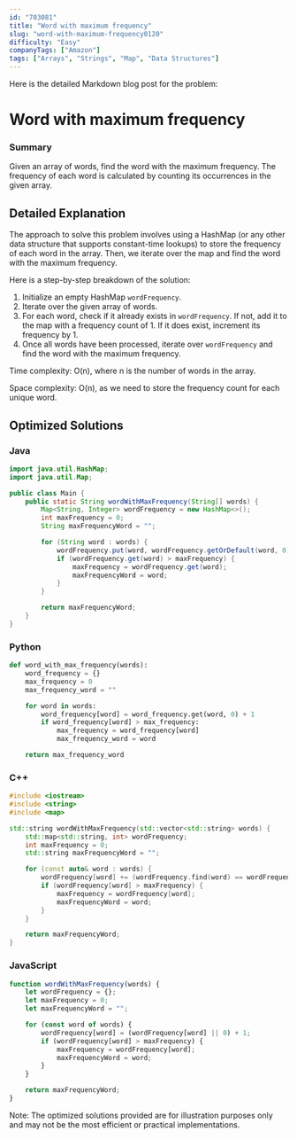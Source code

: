 ```yaml
---
id: "703081"
title: "Word with maximum frequency"
slug: "word-with-maximum-frequency0120"
difficulty: "Easy"
companyTags: ["Amazon"]
tags: ["Arrays", "Strings", "Map", "Data Structures"]
---
```


Here is the detailed Markdown blog post for the problem:

**Word with maximum frequency**
==========================

### Summary
Given an array of words, find the word with the maximum frequency. The frequency of each word is calculated by counting its occurrences in the given array.

## Detailed Explanation
The approach to solve this problem involves using a HashMap (or any other data structure that supports constant-time lookups) to store the frequency of each word in the array. Then, we iterate over the map and find the word with the maximum frequency.

Here is a step-by-step breakdown of the solution:

1. Initialize an empty HashMap `wordFrequency`.
2. Iterate over the given array of words.
3. For each word, check if it already exists in `wordFrequency`. If not, add it to the map with a frequency count of 1. If it does exist, increment its frequency by 1.
4. Once all words have been processed, iterate over `wordFrequency` and find the word with the maximum frequency.

Time complexity: O(n), where n is the number of words in the array.

Space complexity: O(n), as we need to store the frequency count for each unique word.

## Optimized Solutions
### Java
```java
import java.util.HashMap;
import java.util.Map;

public class Main {
    public static String wordWithMaxFrequency(String[] words) {
        Map<String, Integer> wordFrequency = new HashMap<>();
        int maxFrequency = 0;
        String maxFrequencyWord = "";

        for (String word : words) {
            wordFrequency.put(word, wordFrequency.getOrDefault(word, 0) + 1);
            if (wordFrequency.get(word) > maxFrequency) {
                maxFrequency = wordFrequency.get(word);
                maxFrequencyWord = word;
            }
        }

        return maxFrequencyWord;
    }
}
```

### Python
```python
def word_with_max_frequency(words):
    word_frequency = {}
    max_frequency = 0
    max_frequency_word = ""

    for word in words:
        word_frequency[word] = word_frequency.get(word, 0) + 1
        if word_frequency[word] > max_frequency:
            max_frequency = word_frequency[word]
            max_frequency_word = word

    return max_frequency_word
```

### C++
```cpp
#include <iostream>
#include <string>
#include <map>

std::string wordWithMaxFrequency(std::vector<std::string> words) {
    std::map<std::string, int> wordFrequency;
    int maxFrequency = 0;
    std::string maxFrequencyWord = "";

    for (const auto& word : words) {
        wordFrequency[word] += (wordFrequency.find(word) == wordFrequency.end()) ? 1 : 1 + wordFrequency[word];
        if (wordFrequency[word] > maxFrequency) {
            maxFrequency = wordFrequency[word];
            maxFrequencyWord = word;
        }
    }

    return maxFrequencyWord;
}
```

### JavaScript
```javascript
function wordWithMaxFrequency(words) {
    let wordFrequency = {};
    let maxFrequency = 0;
    let maxFrequencyWord = "";

    for (const word of words) {
        wordFrequency[word] = (wordFrequency[word] || 0) + 1;
        if (wordFrequency[word] > maxFrequency) {
            maxFrequency = wordFrequency[word];
            maxFrequencyWord = word;
        }
    }

    return maxFrequencyWord;
}
```

Note: The optimized solutions provided are for illustration purposes only and may not be the most efficient or practical implementations.